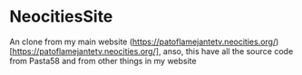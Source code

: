# NeocitiesSite
An clone from my main website (https://patoflamejantetv.neocities.org/)[https://patoflamejantetv.neocities.org/], anso, this have all the source code from Pasta58 and from other things in my website
